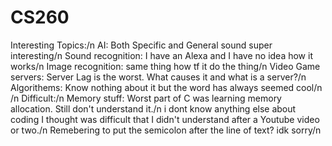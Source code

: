 # CS260

Interesting Topics:/n
AI: Both Specific and General sound super interesting/n
Sound recognition: I have an Alexa and I have no idea how it works/n
Image recognition: same thing how tf it do the thing/n
Video Game servers: Server Lag is the worst. What causes it and what is a server?/n
Algorithems: Know nothing about it but the word has always seemed cool/n
/n
Difficult:/n
Memory stuff: Worst part of C was learning memory allocation. Still don't understand it./n
i dont know anything else about coding I thought was difficult that I didn't understand after a Youtube video or two./n
Remebering to put the semicolon after the line of text? idk sorry/n
